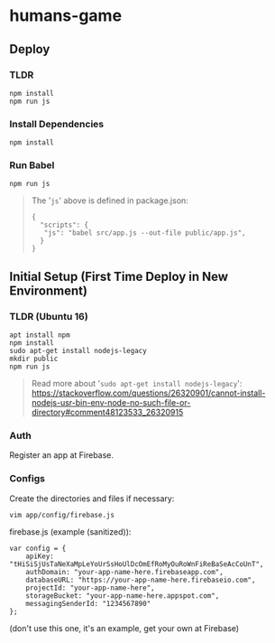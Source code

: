# humans-game

## Deploy

### TLDR

```
npm install
npm run js
```

### Install Dependencies

`npm install`

### Run Babel

`npm run js`

> The '`js`' above is defined in package.json:
> ```
> {
>   "scripts": {
>    "js": "babel src/app.js --out-file public/app.js",
>   }
> }
> ```

## Initial Setup (First Time Deploy in New Environment)

### TLDR (Ubuntu 16)

```
apt install npm
npm install
sudo apt-get install nodejs-legacy
mkdir public
npm run js
```

> Read more about
> '`sudo apt-get install nodejs-legacy`':
> https://stackoverflow.com/questions/26320901/cannot-install-nodejs-usr-bin-env-node-no-such-file-or-directory#comment48123533_26320915

### Auth

Register an app at Firebase.

### Configs

Create the directories and files if necessary:

```vim app/config/firebase.js```

firebase.js (example (sanitized)):

```
var config = {
    apiKey: "tHiSiSjUsTaNeXaMpLeYoUrSsHoUlDcOmEfRoMyOuRoWnFiReBaSeAcCoUnT",
    authDomain: "your-app-name-here.firebaseapp.com",
    databaseURL: "https://your-app-name-here.firebaseio.com",
    projectId: "your-app-name-here",
    storageBucket: "your-app-name-here.appspot.com",
    messagingSenderId: "1234567890"
};
```
(don't use this one, it's an example, get your own at Firebase)